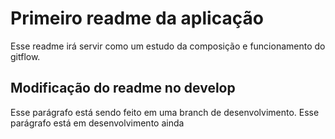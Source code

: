 # Primeiro readme da aplicação
Esse readme irá servir como um estudo da composição e funcionamento do gitflow.
## Modificação do readme no develop
Esse parágrafo está sendo feito em uma branch de desenvolvimento.
Esse parágrafo está em desenvolvimento ainda